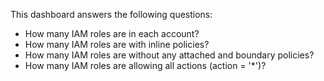 This dashboard answers the following questions:

- How many IAM roles are in each account?
- How many IAM roles are with inline policies?
- How many IAM roles are without any attached and boundary policies?
- How many IAM roles are allowing all actions (action = '*')?
